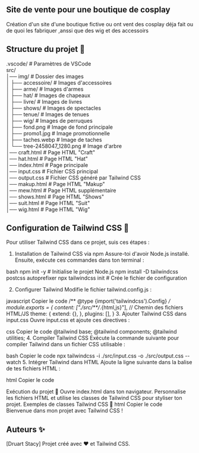 ## Site de vente pour une boutique de cosplay

Création d'un site d'une boutique fictive ou ont vent des cosplay déja fait ou de quoi les fabriquer ,anssi  que des wig et  des accessoirs


## Structure du projet 📂

.vscode/             # Paramètres de VSCode  
src/  
│── img/             # Dossier des images  
│   ├── accessoire/  # Images d'accessoires  
│   ├── arme/        # Images d'armes  
│   ├── hat/         # Images de chapeaux  
│   ├── livre/       # Images de livres  
│   ├── shows/       # Images de spectacles  
│   ├── tenue/       # Images de tenues  
│   ├── wig/         # Images de perruques  
│   ├── fond.png     # Image de fond principale  
│   ├── promo1.jpg   # Image promotionnelle  
│   ├── taches.webp  # Image de taches  
│   └── tree-2458047_1280.png # Image d'arbre  
│── craft.html       # Page HTML "Craft"  
│── hat.html         # Page HTML "Hat"  
│── index.html       # Page principale  
│── input.css        # Fichier CSS principal  
│── output.css       # Fichier CSS généré par Tailwind CSS  
│── makup.html       # Page HTML "Makup"  
│── mew.html         # Page HTML supplémentaire  
│── shows.html       # Page HTML "Shows"  
│── suit.html        # Page HTML "Suit"  
│── wig.html         # Page HTML "Wig"


## Configuration de Tailwind CSS 🚀
Pour utiliser Tailwind CSS dans ce projet, suis ces étapes :

1. Installation de Tailwind CSS via npm
Assure-toi d'avoir Node.js installé. Ensuite, exécute ces commandes dans ton terminal :

bash
npm init -y                  # Initialise le projet Node.js
npm install -D tailwindcss postcss autoprefixer
npx tailwindcss init         # Crée le fichier de configuration

2. Configurer Tailwind
Modifie le fichier tailwind.config.js :

javascript
Copier le code
/** @type {import('tailwindcss').Config} */
module.exports = {
  content: ["./src/**/*.{html,js}"], // Chemin des fichiers HTML/JS
  theme: {
    extend: {},
  },
  plugins: [],
}
3. Ajouter Tailwind CSS dans input.css
Ouvre input.css et ajoute ces directives :

css
Copier le code
@tailwind base;
@tailwind components;
@tailwind utilities;
4. Compiler Tailwind CSS
Exécute la commande suivante pour compiler Tailwind dans un fichier CSS utilisable :

bash
Copier le code
npx tailwindcss -i ./src/input.css -o ./src/output.css --watch
5. Intégrer Tailwind dans HTML
Ajoute la ligne suivante dans la balise <head> de tes fichiers HTML :

html
Copier le code
<link href="./output.css" rel="stylesheet">
Exécution du projet 🌟
Ouvre index.html dans ton navigateur.
Personnalise les fichiers HTML et utilise les classes de Tailwind CSS pour styliser ton projet.
Exemples de classes Tailwind CSS 🎨
html
Copier le code
<div class="p-4 bg-blue-500 text-white text-center rounded-lg">
  Bienvenue dans mon projet avec Tailwind CSS !
</div>

## Auteurs ✨
[Druart Stacy]
Projet créé avec ❤️ et Tailwind CSS.



